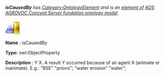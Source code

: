 ___isCausedBy__ 
 has
 [Category:OntologyElement](../../Category/OntologyElement "Category:OntologyElement") 
 and is an
 [element of](../../Property/ElementOf "Property:ElementOf") 
[AOS AGROVOC Concept Server fundation ontology model](../../Submissions/AOS_AGROVOC_Concept_Server_fundation_ontology_model "Submissions:AOS AGROVOC Concept Server fundation ontology model")_




  





[![ObjectProperty](../images/thumb/c/c3/ObjectProperty.gif/45px-ObjectProperty.gif)](../../Image/ObjectProperty.gif "ObjectProperty")


__Name__ 
 : isCausedBy
 



__Type:__ 
 owl:ObjectProperty
 



__Description__ 
 : Y <is caused by> X. A result Y occurred because of an agent X (animate or inanimate). E.g.: "BSE" <is caused by> "prions"; "water erosion" <is caused by> "water";